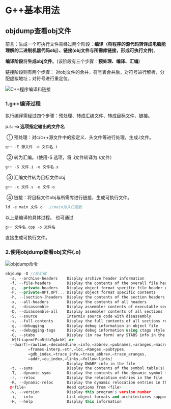 # G++基本用法  



## objdump查看obj文件

前言：生成一个可执行文件需经过两个阶段：**编译（将程序的源代码转译成电脑能理解的二进制机器代码obj）、链接(obj文件与所需库链接，形成可执行文件)**。

**编译阶段**将**生成obj文件**。(该阶段有三个步骤：**预处理、编译、汇编**)

链接阶段则有两个步骤： 对obj文件的合并，符号表合并后，对符号进行解析，分配虚拟地址；对符号进行重定位。

![C++程序编译和链接](C:\Users\AWU\Desktop\C++Study\图片收录\C++程序编译和链接.png)



### 1.g++编译过程

​		执行编译需经过四个步骤：预处理、转成汇编文件、转成目标文件、链接。

p.s:  **-o 选项指定输出的文件名**

​		① 预处理：对c/c++源文件中的宏定义、头文件等进行处理，生成.i文件。

```c++
g++ -E 源文件 -o 文件名.i
```



​		② 转为汇编。（使用-S 选项，将 .i文件转译为.s文件）

```c++
g++ -S 文件.i -o 文件名.s
```



​		③ 汇编文件转为目标文件obj

```c++
g++ -c 文件.s -o 文件.o
```



​		④ 链接：将目标文件obj与所需库进行链接，生成可执行文件。

```c++
ld -e main 文件.o   //main为入口函数
```



以上是编译的具体过程。 也可通过

```c++
g++ 文件名.cpp -o 文件名
```

直接生成可执行文件。



### 2.使用objdump查看obj文件(.o)

![objdump命令](C:\Users\AWU\Desktop\C++Study\图片收录\objdump命令.png)



```c++
objdump -D //反汇编
  -a, --archive-headers    Display archive header information
  -f, --file-headers       Display the contents of the overall file header
  -p, --private-headers    Display object format specific file header contents
  -P, --private=OPT,OPT... Display object format specific contents
  -h, --[section-]headers  Display the contents of the section headers
  -x, --all-headers        Display the contents of all headers
  -d, --disassemble        Display assembler contents of executable sections
  -D, --disassemble-all    Display assembler contents of all sections
  -S, --source             Intermix source code with disassembly
  -s, --full-contents      Display the full contents of all sections requested
  -g, --debugging          Display debug information in object file
  -e, --debugging-tags     Display debug information using ctags style
  -G, --stabs              Display (in raw form) any STABS info in the file
  -W[lLiaprmfFsoRtUuTgAckK] or
  --dwarf[=rawline,=decodedline,=info,=abbrev,=pubnames,=aranges,=macro,=frames,
          =frames-interp,=str,=loc,=Ranges,=pubtypes,
          =gdb_index,=trace_info,=trace_abbrev,=trace_aranges,
          =addr,=cu_index,=links,=follow-links]
                           Display DWARF info in the file
  -t, --syms               Display the contents of the symbol table(s)
  -T, --dynamic-syms       Display the contents of the dynamic symbol table
  -r, --reloc              Display the relocation entries in the file
  -R, --dynamic-reloc      Display the dynamic relocation entries in the file
  @<file>                  Read options from <file>
  -v, --version            Display this program's version number
  -i, --info               List object formats and architectures supported
  -H, --help               Display this information

```















